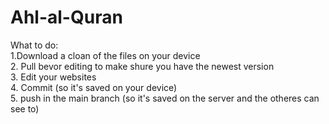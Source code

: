 # Ahl-al-Quran
What to do:<br>
1.Download a cloan of the files on your device
<br>
2. Pull bevor editing to make shure you have the newest version <br>
3. Edit your websites <br>
4. Commit (so it's saved on your device) <br>
5. push in the main branch (so it's saved on the server and the otheres can see to)
